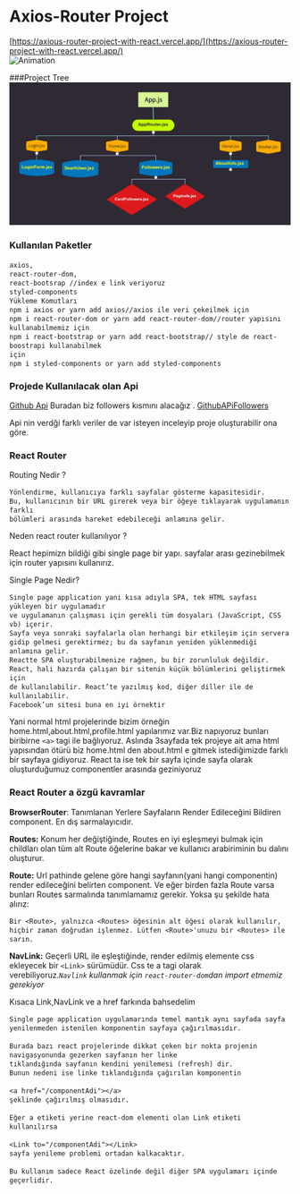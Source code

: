 # Axios-Router Project
[https://axious-router-project-with-react.vercel.app/](https://axious-router-project-with-react.vercel.app/)
<br/>
![Animation](Animation4.gif)
<br/>

###Project Tree
![project](projecttree.jpg)

### Kullanılan Paketler
```
axios,
react-router-dom,
react-bootsrap //index e link veriyoruz
styled-components
Yükleme Komutları
npm i axios or yarn add axios//axios ile veri çekeilmek için
npm i react-router-dom or yarn add react-router-dom//router yapısını kullanabilmemiz için
npm i react-bootstrap or yarn add react-bootstrap// style de react-boostrapi kullanabilmek
için
npm i styled-components or yarn add styled-components
```
### Projede Kullanılacak olan Api
[Github Api](https://docs.github.com/en/rest/users)
Buradan biz followers kısmını alacağız .
[GithubAPiFollowers](https://api.github.com/users/anthonyharold67/followers?per_page=100)

Api nin verdği farklı veriler de var isteyen inceleyip proje oluşturabilir ona göre.

### React Router
Routing Nedir ? 
```
Yönlendirme, kullanıcıya farklı sayfalar gösterme kapasitesidir. 
Bu, kullanıcının bir URL girerek veya bir öğeye tıklayarak uygulamanın farklı 
bölümleri arasında hareket edebileceği anlamına gelir.
```

Neden react router kullanılıyor ?

React hepimizn bildiği gibi single page bir yapı. sayfalar arası gezinebilmek için router yapısını kullanırız.

Single Page Nedir?
```
Single page application yani kısa adıyla SPA, tek HTML sayfası yükleyen bir uygulamadır 
ve uygulamanın çalışması için gerekli tüm dosyaları (JavaScript, CSS vb) içerir. 
Sayfa veya sonraki sayfalarla olan herhangi bir etkileşim için servera 
gidip gelmesi gerektirmez; bu da sayfanın yeniden yüklenmediği anlamına gelir.
Reactte SPA oluşturabilmenize rağmen, bu bir zorunluluk değildir. 
React, hali hazırda çalışan bir sitenin küçük bölümlerini geliştirmek için 
de kullanılabilir. React’te yazılmış kod, diğer diller ile de kullanılabilir. 
Facebook’un sitesi buna en iyi örnektir
```

Yani normal html projelerinde bizim örneğin home.html,about.html,profile.html yapılarımız var.Biz napıyoruz bunları biribirne `<a>` tagi ile bağlıyoruz. Aslında 3sayfada tek projeye ait ama html yapısından ötürü biz home.html den about.html e gitmek istediğimizde farklı bir sayfaya gidiyoruz.
React ta ise tek bir sayfa içinde sayfa olarak oluşturduğumuz componentler arasında geziniyoruz

### React Router a özgü kavramlar
**BrowserRouter**: Tanımlanan Yerlere Sayfaların Render Edileceğini Bildiren component. En dış sarmalayıcıdır.

**Routes:** Konum her değiştiğinde, Routes en iyi eşleşmeyi bulmak için childları olan tüm alt Route öğelerine bakar ve kullanıcı arabiriminin bu dalını oluşturur.

**Route:**  Url pathinde gelene göre hangi sayfanın(yani hangi componentin) render edileceğini belirten component. Ve eğer birden fazla Route varsa bunları Routes sarmalında tanımlamamız gerekir. Yoksa şu şekilde hata alırız:
```
Bir <Route>, yalnızca <Routes> öğesinin alt öğesi olarak kullanılır, hiçbir zaman doğrudan işlenmez. Lütfen <Route>'unuzu bir <Routes> ile sarın.
```
**NavLink:**  Geçerli URL ile eşleştiğinde, render edilmiş elemente css ekleyecek bir `<Link>` sürümüdür. Css te a tagi olarak verebiliyoruz.*`Navlink` kullanmak için `react-router-dom`dan import etmemiz gerekiyor*

Kısaca Link,NavLink ve a href farkında bahsedelim
```
Single page application uygulamarında temel mantık aynı sayfada sayfa yenilenmeden istenilen komponentin sayfaya çağırılmasıdır.

Burada bazı react projelerinde dikkat çeken bir nokta projenin navigasyonunda gezerken sayfanın her linke 
tıklandığında sayfanın kendini yenilemesi (refresh) dir. 
Bunun nedeni ise linke tıklandığında çağırılan komponentin

<a href="/componentAdi"></a>
şeklinde çağırılmış olmasıdır.

Eğer a etiketi yerine react-dom elementi olan Link etiketi kullanılırsa

<Link to="/componentAdi"></Link>
sayfa yenileme problemi ortadan kalkacaktır.

Bu kullanım sadece React özelinde değil diğer SPA uygulamarı içinde geçerlidir.
```
